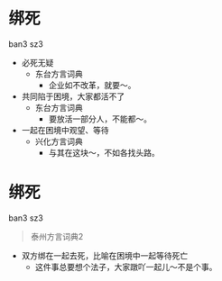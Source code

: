 # 绑死
ban3 sz3
+ 必死无疑
  * 东台方言词典
    - 企业如不改革，就要～。
+ 共同陷于困境，大家都活不了
  * 东台方言词典
    - 要放活一部分人，不能都～。
+ 一起在困境中观望、等待
  * 兴化方言词典
    - 与其在这块～，不如各找头路。

# 绑死
ban3 sz3
> 泰州方言词典2
- 双方绑在一起去死，比喻在困境中一起等待死亡
  - 这件事总要想个法子，大家蹾吖一起儿～不是个事。
